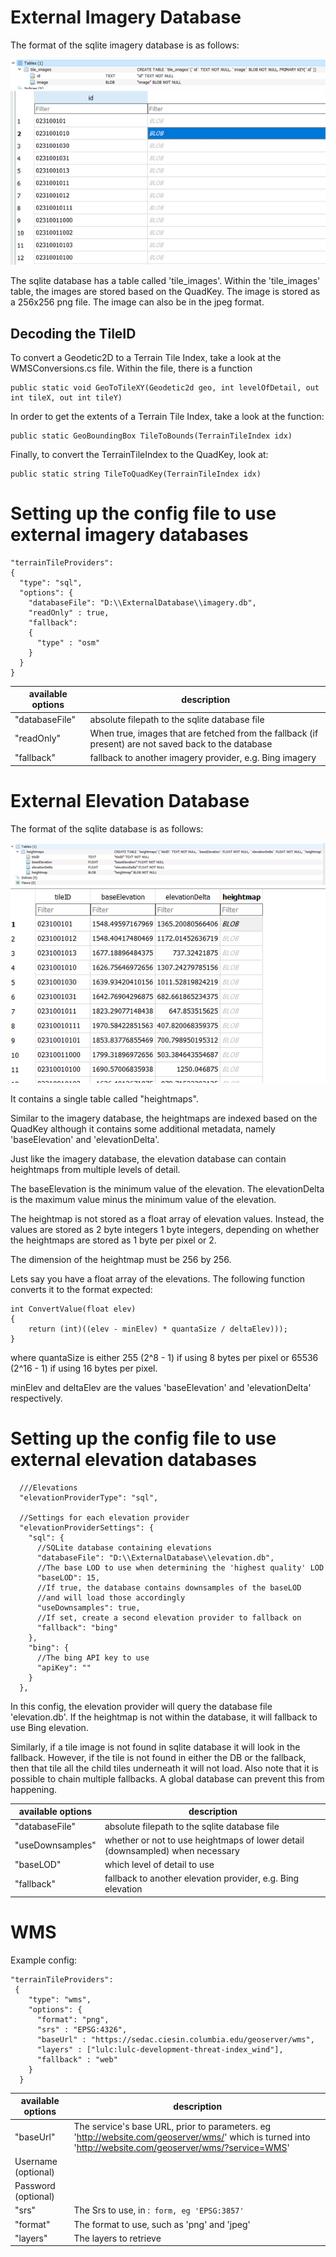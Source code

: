 # External Imagery Database

The format of the sqlite imagery database is as follows:

![](images/ImageryDatabaseStructure.png)
![](images/TileImageStructure.png)

The sqlite database has a table called 'tile\_images'.
Within the 'tile\_images' table, the images are stored based on the
QuadKey. The image is stored as a 256x256 png file. The image can
also be in the jpeg format.

## Decoding the TileID

To convert a Geodetic2D to a Terrain Tile Index, take a look at the WMSConversions.cs file.
Within the file, there is a function 

```
public static void GeoToTileXY(Geodetic2d geo, int levelOfDetail, out int tileX, out int tileY)
```

In order to get the extents of a Terrain Tile Index, take a look at the function:

```
public static GeoBoundingBox TileToBounds(TerrainTileIndex idx)
```

Finally, to convert the TerrainTileIndex to the QuadKey, look at:

```
public static string TileToQuadKey(TerrainTileIndex idx)
```

# Setting up the config file to use external imagery databases
```
"terrainTileProviders":
{
  "type": "sql",
  "options": {
    "databaseFile": "D:\\ExternalDatabase\\imagery.db",
    "readOnly" : true,
    "fallback":
    {
      "type" : "osm"
    }
  }
}
```

| available options | description                                                                                          |
|-------------------|------------------------------------------------------------------------------------------------------|
| "databaseFile"    | absolute filepath to the sqlite database file                                                        |
| "readOnly"        | When true, images that are fetched from the fallback (if present) are not saved back to the database |
| "fallback"        | fallback to another imagery provider, e.g. Bing imagery                                              |


# External Elevation Database

The format of the sqlite database is as follows:

![](images/ElevationDatabaseStructure.png)
![](images/HeightmapStructure.png)

It contains a single table called "heightmaps".

Similar to the imagery database, the heightmaps are indexed based on the QuadKey 
although it contains some additional metadata, namely 'baseElevation' and 'elevationDelta'.

Just like the imagery database, the elevation database can contain heightmaps from multiple levels of detail.

The baseElevation is the minimum value of the elevation. 
The elevationDelta is the maximum value minus the minimum value of the elevation.

The heightmap is not stored as a float array of elevation values.
Instead, the values are stored as 2 byte integers 1 byte integers,
depending on whether the heightmaps are stored as 1 byte per pixel or 2.

The dimension of the heightmap must be 256 by 256.

Lets say you have a float array of the elevations. The following
function converts it to the format expected:

```
int ConvertValue(float elev)
{
	return (int)((elev - minElev) * quantaSize / deltaElev)));
}
```

where quantaSize is either 255 (2^8 - 1) if using 8 bytes per pixel or 65536 (2^16 - 1) if using 16 bytes per pixel.

minElev and deltaElev are the values 'baseElevation' and 'elevationDelta' respectively.

# Setting up the config file to use external elevation databases

```
  ///Elevations
  "elevationProviderType": "sql",

  //Settings for each elevation provider
  "elevationProviderSettings": {
    "sql": {
      //SQLite database containing elevations
      "databaseFile": "D:\\ExternalDatabase\\elevation.db",
      //The base LOD to use when determining the 'highest quality' LOD
      "baseLOD": 15,
      //If true, the database contains downsamples of the baseLOD
      //and will load those accordingly
      "useDownsamples": true,
      //If set, create a second elevation provider to fallback on
      "fallback": "bing" 
    },
    "bing": {
      //The bing API key to use
      "apiKey": ""
    }
  },
```

In this config, the elevation provider will query the database file 'elevation.db'. 
If the heightmap is not within the database, it will fallback to use Bing elevation.

Similarly, if a tile image is not found in sqlite database it will look in the fallback.
However, if the tile is not found in either the DB or the fallback, then that tile all
the child tiles underneath it will not load. 
Also note that it is possible to chain multiple fallbacks.
A global database can prevent this from happening.

| available options | description                                                                             |
|-------------------|-----------------------------------------------------------------------------------------|
| "databaseFile"    | absolute filepath to the sqlite database file                                           |
| "useDownsamples"  | whether or not to use heightmaps of lower detail (downsampled) when necessary           |
| "baseLOD"         | which level of detail to use                                                            |
| "fallback"        | fallback to another elevation provider, e.g. Bing elevation                             |

# WMS

Example config:

```
"terrainTileProviders":
 {
    "type": "wms",
    "options": {
      "format": "png",
	  "srs" : "EPSG:4326",
	  "baseUrl" : "https://sedac.ciesin.columbia.edu/geoserver/wms",
	  "layers" : ["lulc:lulc-development-threat-index_wind"],
	  "fallback" : "web"
    }
  }

```

| available options   | description                                                                                                                                              |
|---------------------|----------------------------------------------------------------------------------------------------------------------------------------------------------|
| "baseUrl"           | The service's base URL, prior to parameters. eg 'http://website.com/geoserver/wms/' which is turned into 'http://website.com/geoserver/wms/?service=WMS' |
| Username (optional) |                                                                                                                                                          |
| Password (optional) |                                                                                                                                                          |
| "srs"               | The Srs to use, in <Authority>:<Code> form, eg 'EPSG:3857'                                                                                               |
| "format"            | The format to use, such as 'png' and 'jpeg'                                                                                                              |
| "layers"            | The layers to retrieve                                                                                                                                   |
